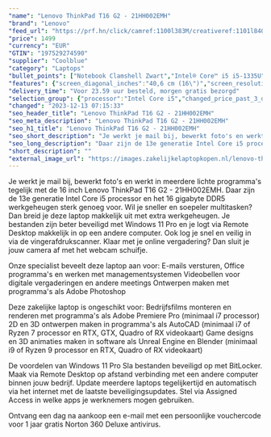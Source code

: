 ```yaml
---
"name": "Lenovo ThinkPad T16 G2 - 21HH002EMH"
"brand": "Lenovo"
"feed_url": "https://prf.hn/click/camref:1100l383M/creativeref:1101l84031/destination:https%3A%2F%2Fwww.coolblue.nl%2Fproduct%2F933862"
"price": 1499
"currency": "EUR"
"GTIN": "197529274590"
"supplier": "Coolblue"
"category": "Laptops"
"bullet_points": ["Notebook Clamshell Zwart","Intel® Core™ i5 i5-1335U","40,6 cm (16\") WUXGA 1920 x 1200 Pixels IPS LED backlight 16:10","16 GB DDR5-SDRAM 5200 MHz","512 GB SSD","Intel Iris Xe Graphics","Wi-Fi 6E (802.11ax) Ethernet LAN 100,1000 Mbit/s Bluetooth 5.1","Lithium-Polymeer (LiPo) 52,5 Wh 65 W","Windows 11 Pro"]
"features": {"screen_diagonal_inches":"40,6 cm (16\")","screen_resolution":"1920 x 1200 Pixels","processor_family":"Intel® Core™ i5","memory_size":"16 GB","memory_type":"DDR5-SDRAM","total_storage_space":"512 GB","operating_system":"Windows 11 Pro","battery_capacity":"52,5 Wh","width":"361,9 mm","depth":"255,5 mm","height":"20,5 mm","weight":"1,67 kg"}
"delivery_time": "Voor 23.59 uur besteld, morgen gratis bezorgd"
"selection_group": {"processor":"Intel Core i5","changed_price_past_3_days":false,"product_family":"ThinkPad"}
"changed": "2023-12-13 07:15:33"
"seo_header_title": "Lenovo ThinkPad T16 G2 - 21HH002EMH"
"seo_meta_description": "Lenovo ThinkPad T16 G2 - 21HH002EMH"
"seo_h1_title": "Lenovo ThinkPad T16 G2 - 21HH002EMH"
"seo_short_description": "Je werkt je mail bij, bewerkt foto's en werkt in meerdere lichte programma's tegelijk met de 16 inch Lenovo ThinkPad T16 G2 - 21HH002EMH."
"seo_long_description": "Daar zijn de 13e generatie Intel Core i5 processor en het 16 gigabyte DDR5 werkgeheugen sterk genoeg voor. Wil je sneller en soepeler multitasken? Dan breid je deze laptop makkelijk uit met extra werkgeheugen. Je bestanden zijn beter beveiligd met Windows 11 Pro en je logt via Remote Desktop makkelijk in op een andere computer. Ook log je snel en veilig in via de vingerafdrukscanner. Klaar met je online vergadering? Dan sluit je jouw camera af met het webcam schuifje. \r\n\r\nOnze specialist beveelt deze laptop aan voor:\r\nE-mails versturen, Office programma's en werken met managementsystemen\r\nVideobellen voor digitale vergaderingen en andere meetings\r\nOntwerpen maken met programma's als Adobe Photoshop\r\n\r\n\r\nDeze zakelijke laptop is ongeschikt voor:\r\nBedrijfsfilms monteren en renderen met programma's als Adobe Premiere Pro (minimaal i7 processor)\r\n2D en 3D ontwerpen maken in programma's als AutoCAD (minimaal i7 of Ryzen 7 processor en RTX, GTX, Quadro of RX videokaart)\r\nGame designs en 3D animaties maken in software als Unreal Engine en Blender (minimaal i9 of Ryzen 9 processor en RTX, Quadro of RX videokaart)\r\n\r\n\r\nDe voordelen van Windows 11 Pro\r\nSla bestanden beveiligd op met BitLocker. \r\nMaak via Remote Desktop op afstand verbinding met een andere computer binnen jouw bedrijf. \r\nUpdate meerdere laptops tegelijkertijd en automatisch via het internet met de laatste beveiligingsupdates. \r\nStel via Assigned Access in welke apps je werknemers mogen gebruiken. \r\n\r\n \r\nOntvang een dag na aankoop een e-mail met een persoonlijke vouchercode voor 1 jaar gratis Norton 360 Deluxe antivirus."
"short_description": ""
"external_image_url": "https://images.zakelijkelaptopkopen.nl/lenovo-thinkpad-t16-g2-21hh002emh.webp"
---
```


Je werkt je mail bij, bewerkt foto's en werkt in meerdere lichte programma's tegelijk met de 16 inch Lenovo ThinkPad T16 G2 - 21HH002EMH. Daar zijn de 13e generatie Intel Core i5 processor en het 16 gigabyte DDR5 werkgeheugen sterk genoeg voor. Wil je sneller en soepeler multitasken? Dan breid je deze laptop makkelijk uit met extra werkgeheugen. Je bestanden zijn beter beveiligd met Windows 11 Pro en je logt via Remote Desktop makkelijk in op een andere computer. Ook log je snel en veilig in via de vingerafdrukscanner. Klaar met je online vergadering? Dan sluit je jouw camera af met het webcam schuifje.

Onze specialist beveelt deze laptop aan voor:
E-mails versturen, Office programma's en werken met managementsystemen
Videobellen voor digitale vergaderingen en andere meetings
Ontwerpen maken met programma's als Adobe Photoshop


Deze zakelijke laptop is ongeschikt voor:
Bedrijfsfilms monteren en renderen met programma's als Adobe Premiere Pro (minimaal i7 processor)
2D en 3D ontwerpen maken in programma's als AutoCAD (minimaal i7 of Ryzen 7 processor en RTX, GTX, Quadro of RX videokaart)
Game designs en 3D animaties maken in software als Unreal Engine en Blender (minimaal i9 of Ryzen 9 processor en RTX, Quadro of RX videokaart)


De voordelen van Windows 11 Pro
Sla bestanden beveiligd op met BitLocker.
Maak via Remote Desktop op afstand verbinding met een andere computer binnen jouw bedrijf.
Update meerdere laptops tegelijkertijd en automatisch via het internet met de laatste beveiligingsupdates.
Stel via Assigned Access in welke apps je werknemers mogen gebruiken.

 
Ontvang een dag na aankoop een e-mail met een persoonlijke vouchercode voor 1 jaar gratis Norton 360 Deluxe antivirus.